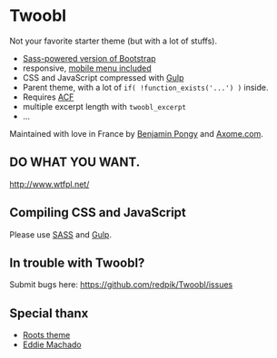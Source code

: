 # Twoobl

Not your favorite starter theme (but with a lot of stuffs).

- [Sass-powered version of Bootstrap](https://github.com/twbs/bootstrap-sass)
- responsive, [mobile menu included](http://plugins.adchsm.me/slidebars/)
- CSS and JavaScript compressed with [Gulp](http://gulpjs.com/)
- Parent theme, with a lot of `if( !function_exists('...') )` inside.
- Requires [ACF](http://www.advancedcustomfields.com/)
- multiple excerpt length with `twoobl_excerpt`
- ...

Maintained with love in France by [Benjamin Pongy](https://twitter.com/redpik/) and [Axome.com](http://www.axome.com).

## DO WHAT YOU WANT.
http://www.wtfpl.net/

## Compiling CSS and JavaScript
Please use [SASS](http://sass-lang.com/) and [Gulp](http://gulpjs.com/).

## In trouble with Twoobl?

Submit bugs here:
https://github.com/redpik/Twoobl/issues

## Special thanx

- [Roots theme](http://roots.io/)
- [Eddie Machado](http://themble.com/bones/)
